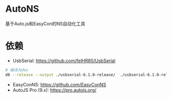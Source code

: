# AutoNS
基于Auto.js和EasyCon的NS自动化工具

# 依赖
- UsbSerial: https://github.com/felHR85/UsbSerial
```bash
# 编译为dex
d8 --release --output ./usbserial-6.1.0-release/  ./usbserial-6.1.0-release/classes.jar
```
- EasyConNS: https://github.com/EasyConNS
- AutoJS Pro (9.x): https://pro.autojs.org/